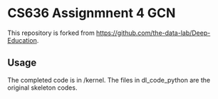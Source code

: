 # CS636 Assignmnent 4 GCN

This repository is forked from https://github.com/the-data-lab/Deep-Education.

## Usage

The completed code is in /kernel. The files in dl_code_python are the original skeleton codes.
